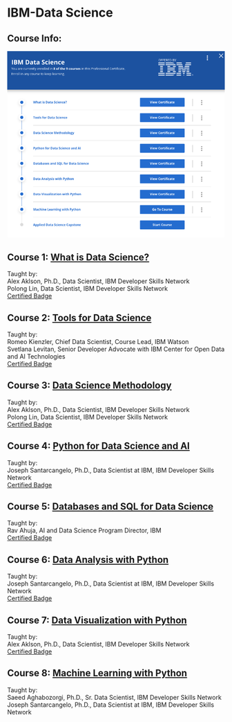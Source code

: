 # IBM-Data Science

## Course Info:   
![courseinfo](IBM_DataScience.png)

## Course 1: [What is Data Science?](https://github.com/kk289/IBM-Data-Science/tree/master/Course%201_What%20is%20Data%20Science%3F)       
Taught by:    
Alex Aklson, Ph.D., Data Scientist, IBM Developer Skills Network    
Polong Lin, Data Scientist, IBM Developer Skills Network    
[Certified Badge](https://www.youracclaim.com/badges/def54761-4ab0-45d8-975d-7602f464c866/public_url)

## Course 2: [Tools for Data Science](https://github.com/kk289/IBM-Data-Science/tree/master/Course%202_Tools%20for%20Data%20Science%20)    
Taught by:    
Romeo Kienzler, Chief Data Scientist, Course Lead, IBM Watson   
Svetlana Levitan, Senior Developer Advocate with IBM Center for Open Data and AI Technologies    
[Certified Badge](https://www.youracclaim.com/badges/63c76170-3246-4191-ac06-1f91590e0931/public_url)

## Course 3: [Data Science Methodology](https://github.com/kk289/IBM-Data-Science/tree/master/Course%203_Data%20Science%20Methodology)    
Taught by:    
Alex Aklson, Ph.D., Data Scientist, IBM Developer Skills Network    
Polong Lin, Data Scientist, IBM Developer Skills Network    
[Certified Badge](https://www.youracclaim.com/badges/78e09f51-d3ff-4828-89bb-3ab0693d366e/public_url)

## Course 4: [Python for Data Science and AI](https://github.com/kk289/IBM-Data-Science/tree/master/Course%204_Python%20for%20Data%20Science%20and%20AI)    
Taught by:    
Joseph Santarcangelo, Ph.D., Data Scientist at IBM, IBM Developer Skills Network    
[Certified Badge](https://www.youracclaim.com/badges/112dcf93-1ce6-49f9-af89-17c8e918adc8/public_url)


## Course 5: [Databases and SQL for Data Science](https://github.com/kk289/IBM-Data-Science/tree/master/Course%205_Databases%20and%20SQL%20for%20Data%20Science)    
Taught by:    
Rav Ahuja, AI and Data Science Program Director, IBM    
[Certified Badge](https://www.youracclaim.com/badges/7434647c-1c02-4aa2-bd02-5c7dc053d1a5/public_url)   


## Course 6: [Data Analysis with Python](https://github.com/kk289/IBM-Data-Science/tree/master/Course%206_Data%20Analysis%20with%20Python)   
Taught by:       
Joseph Santarcangelo, Ph.D., Data Scientist at IBM, IBM Developer Skills Network    
[Certified Badge](https://www.youracclaim.com/badges/85f1d8a8-2428-4cb9-a41c-03381d3444be/public_url)   


## Course 7: [Data Visualization with Python](https://github.com/kk289/IBM-Data-Science/tree/master/Course%207_Data%20Visualization%20with%20Python)      
Taught by:    
Alex Aklson, Ph.D., Data Scientist, IBM Developer Skills Network    
[Certified Badge](https://www.youracclaim.com/badges/0c6a289c-ab2d-4c9b-995e-caee01b69c8b/public_url)


## Course 8: [Machine Learning with Python](https://github.com/kk289/IBM-Data-Science/tree/master/Course%207_Data%20Visualization%20with%20Python)      
Taught by:    
Saeed Aghabozorgi, Ph.D., Sr. Data Scientist, IBM Developer Skills Network    
Joseph Santarcangelo, Ph.D., Data Scientist at IBM, IBM Developer Skills Network
